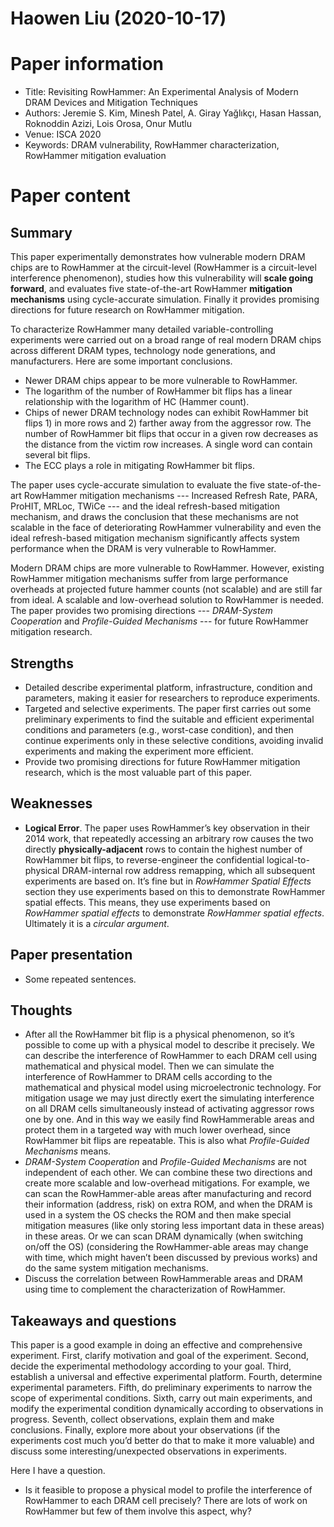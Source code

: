 # Haowen Liu (2020-10-17)

# Paper information
- Title: Revisiting RowHammer: An Experimental Analysis of Modern DRAM Devices and Mitigation Techniques
- Authors: Jeremie S. Kim, Minesh Patel, A. Giray Yağlıkçı, Hasan Hassan, Roknoddin Azizi, Lois Orosa, Onur Mutlu
- Venue: ISCA 2020
- Keywords: DRAM vulnerability, RowHammer characterization, RowHammer mitigation evaluation

# Paper content
## Summary
This paper experimentally demonstrates how vulnerable modern DRAM chips are to RowHammer at the circuit-level (RowHammer is a circuit-level interference phenomenon), studies how this vulnerability will **scale going forward**, and evaluates five state-of-the-art RowHammer **mitigation mechanisms** using cycle-accurate simulation. Finally it provides promising directions for future research on RowHammer mitigation.

To characterize RowHammer many detailed variable-controlling experiments were carried out on a broad range of real modern DRAM chips across different DRAM types, technology node generations, and manufacturers. Here are some important conclusions.

- Newer DRAM chips appear to be more vulnerable to RowHammer.
- The logarithm of the number of RowHammer bit flips has a linear relationship with the logarithm of HC (Hammer count).
- Chips of newer DRAM technology nodes can exhibit RowHammer bit flips 1) in more rows and 2) farther away from the aggressor row. The number of RowHammer bit flips that occur in a given row decreases as the distance from the victim row increases. A single word can contain several bit flips.
- The ECC plays a role in mitigating RowHammer bit flips.

The paper uses cycle-accurate simulation to evaluate the five state-of-the-art RowHammer mitigation mechanisms --- Increased Refresh Rate, PARA, ProHIT, MRLoc, TWiCe --- and the ideal refresh-based mitigation mechanism, and draws the conclusion that these mechanisms are not scalable in the face of deteriorating RowHammer vulnerability and even the ideal refresh-based mitigation mechanism significantly affects system performance when the DRAM is very vulnerable to RowHammer.

Modern DRAM chips are more vulnerable to RowHammer. However, existing RowHammer mitigation mechanisms suffer from large performance overheads at projected future hammer counts (not scalable) and are still far from ideal. A scalable and low-overhead solution to RowHammer is needed. The paper provides two promising directions --- *DRAM-System Cooperation* and *Profile-Guided Mechanisms* --- for future RowHammer mitigation research.

## Strengths
- Detailed describe experimental platform, infrastructure, condition and parameters, making it easier for researchers to reproduce experiments.
- Targeted and selective experiments. The paper first carries out some preliminary experiments to find the suitable and efficient experimental conditions and parameters (e.g., worst-case condition), and then continue experiments only in these selective conditions, avoiding invalid experiments and making the experiment more efficient.
- Provide two promising directions for future RowHammer mitigation research, which is the most valuable part of this paper.

## Weaknesses
- **Logical Error**. The paper uses RowHammer’s key observation in their 2014 work, that repeatedly accessing an arbitrary row causes the two directly **physically-adjacent** rows to contain the highest number of RowHammer bit flips, to reverse-engineer the confidential logical-to-physical DRAM-internal row address remapping, which all subsequent experiments are based on. It’s fine but in *RowHammer Spatial Effects* section they use experiments based on this to demonstrate RowHammer spatial effects. This means, they use experiments based on *RowHammer spatial effects* to demonstrate *RowHammer spatial effects*. Ultimately it is a *circular argument*.

## Paper presentation
- Some repeated sentences.

## Thoughts
- After all the RowHammer bit flip is a physical phenomenon, so it’s possible to come up with a physical model to describe it precisely. We can describe the interference of RowHammer to each DRAM cell using mathematical and physical model. Then we can simulate the interference of RowHammer to DRAM cells according to the mathematical and physical model using microelectronic technology. For mitigation usage we may just directly exert the simulating interference on all DRAM cells simultaneously instead of activating aggressor rows one by one. And in this way we easily find RowHammerable areas and protect them in a targeted way with much lower overhead, since RowHammer bit flips are repeatable. This is also what *Profile-Guided Mechanisms* means.
- *DRAM-System Cooperation* and *Profile-Guided Mechanisms* are not independent of each other. We can combine these two directions and create more scalable and low-overhead mitigations. For example, we can scan the RowHammer-able areas after manufacturing and record their information (address, risk) on extra ROM, and when the DRAM is used in a system the OS checks the ROM and then make special mitigation measures (like only storing less important data in these areas) in these areas. Or we can scan DRAM dynamically (when switching on/off the OS) (considering the RowHammer-able areas may change with time, which might haven’t been discussed by previous works) and do the same system mitigation mechanisms.
- Discuss the correlation between RowHammerable areas and DRAM using time to complement the characterization of RowHammer.

## Takeaways and questions
This paper is a good example in doing an effective and comprehensive experiment. First, clarify motivation and goal of the experiment. Second, decide the experimental methodology according to your goal. Third, establish a universal and effective experimental platform. Fourth, determine experimental parameters. Fifth, do preliminary experiments to narrow the scope of experimental conditions. Sixth, carry out main experiments, and modify the experimental condition dynamically according to observations in progress. Seventh, collect observations, explain them and make conclusions. Finally, explore more about your observations (if the experiments cost much you’d better do that to make it more valuable) and discuss some interesting/unexpected observations in experiments.

Here I have a question.

- Is it feasible to propose a physical model to profile the interference of RowHammer to each DRAM cell precisely? There are lots of work on RowHammer but few of them involve this aspect, why?